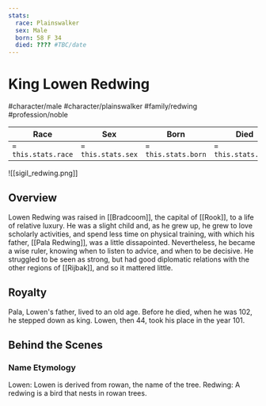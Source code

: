 ```yaml
---
stats:
  race: Plainswalker
  sex: Male
  born: 58 F 34
  died: ???? #TBC/date 
---
```


# King Lowen Redwing
#character/male #character/plainswalker #family/redwing #profession/noble

Race | Sex | Born | Died
-----|-----|------|-----
`= this.stats.race` | `= this.stats.sex` | `= this.stats.born` | `= this.stats.died`

![[sigil_redwing.png]]

## Overview
Lowen Redwing was raised in [[Bradcoom]], the capital of [[Rook]], to a life of relative luxury. He was a slight child and, as he grew up, he grew to love scholarly activities, and spend less time on physical training, with which his father, [[Pala Redwing]], was a little dissapointed. Nevertheless, he became a wise ruler, knowing when to listen to advice, and when to be decisive. He struggled to be seen as strong, but had good diplomatic relations with the other regions of [[Rijbak]], and so it mattered little.

## Royalty
Pala, Lowen's father, lived to an old age. Before he died, when he was 102, he stepped down as king. Lowen, then 44, took his place in the year 101.

## Behind the Scenes
### Name Etymology
Lowen: Lowen is derived from rowan, the name of the tree.
Redwing: A redwing is a bird that nests in rowan trees.
